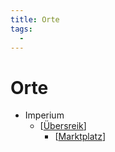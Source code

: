 ```yaml
---
title: Orte
tags:
  - 
---
```


# Orte

* Imperium
  * [[Übersreik]]
    * [[Marktplatz]]

[//begin]: # "Autogenerated link references for markdown compatibility"
[Übersreik]: Übersreik/Übersreik.md "Übersreik"
[Marktplatz]: Übersreik/Marktplatz.md "Übersreik Marktplatz"
[//end]: # "Autogenerated link references"